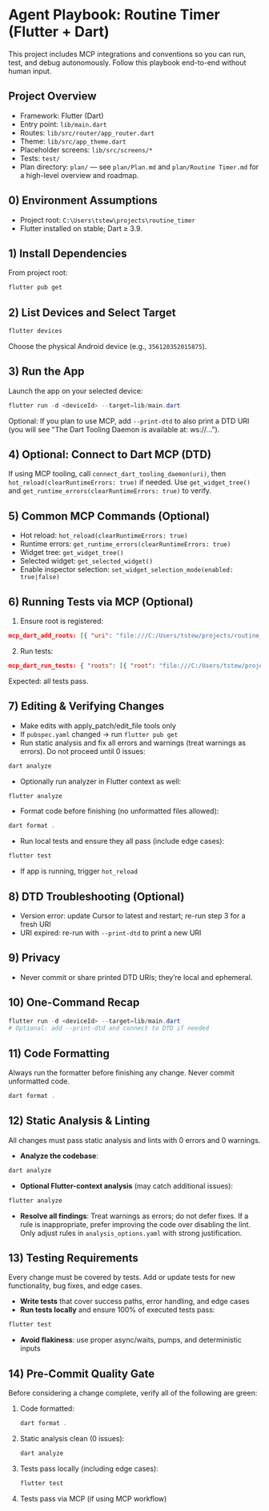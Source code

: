 # Agent Playbook: Routine Timer (Flutter + Dart)

This project includes MCP integrations and conventions so you can run, test, and debug autonomously. Follow this playbook end-to-end without human input.

## Project Overview
- Framework: Flutter (Dart)
- Entry point: `lib/main.dart`
- Routes: `lib/src/router/app_router.dart`
- Theme: `lib/src/app_theme.dart`
- Placeholder screens: `lib/src/screens/*`
- Tests: `test/`
 - Plan directory: `plan/` — see `plan/Plan.md` and `plan/Routine Timer.md` for a high-level overview and roadmap.

## 0) Environment Assumptions
- Project root: `C:\Users\tstew\projects\routine_timer`
- Flutter installed on stable; Dart ≥ 3.9.

## 1) Install Dependencies
From project root:
```powershell
flutter pub get
```

## 2) List Devices and Select Target
```powershell
flutter devices
```
Choose the physical Android device (e.g., `356120352015875`).

## 3) Run the App
Launch the app on your selected device:
```powershell
flutter run -d <deviceId> --target=lib/main.dart
```
Optional: If you plan to use MCP, add `--print-dtd` to also print a DTD URI (you will see "The Dart Tooling Daemon is available at: ws://...").

## 4) Optional: Connect to Dart MCP (DTD)
If using MCP tooling, call `connect_dart_tooling_daemon(uri)`, then `hot_reload(clearRuntimeErrors: true)` if needed. Use `get_widget_tree()` and `get_runtime_errors(clearRuntimeErrors: true)` to verify.

## 5) Common MCP Commands (Optional)
- Hot reload: `hot_reload(clearRuntimeErrors: true)`
- Runtime errors: `get_runtime_errors(clearRuntimeErrors: true)`
- Widget tree: `get_widget_tree()`
- Selected widget: `get_selected_widget()`
- Enable inspector selection: `set_widget_selection_mode(enabled: true|false)`

## 6) Running Tests via MCP (Optional)
1) Ensure root is registered:
```json
mcp_dart_add_roots: [{ "uri": "file:///C:/Users/tstew/projects/routine_timer", "name": "routine_timer" }]
```
2) Run tests:
```json
mcp_dart_run_tests: { "roots": [{ "root": "file:///C:/Users/tstew/projects/routine_timer" }], "testRunnerArgs": { "reporter": "compact" } }
```
Expected: all tests pass.

## 7) Editing & Verifying Changes
- Make edits with apply_patch/edit_file tools only
- If `pubspec.yaml` changed → run `flutter pub get`
- Run static analysis and fix all errors and warnings (treat warnings as errors). Do not proceed until 0 issues:
```powershell
dart analyze
```
- Optionally run analyzer in Flutter context as well:
```powershell
flutter analyze
```
- Format code before finishing (no unformatted files allowed):
```powershell
dart format .
```
- Run local tests and ensure they all pass (include edge cases):
```powershell
flutter test
```
- If app is running, trigger `hot_reload`

## 8) DTD Troubleshooting (Optional)
- Version error: update Cursor to latest and restart; re-run step 3 for a fresh URI
- URI expired: re-run with `--print-dtd` to print a new URI

## 9) Privacy
- Never commit or share printed DTD URIs; they’re local and ephemeral.

## 10) One-Command Recap
```powershell
flutter run -d <deviceId> --target=lib/main.dart
# Optional: add --print-dtd and connect to DTD if needed
```

## 11) Code Formatting
Always run the formatter before finishing any change. Never commit unformatted code.
```powershell
dart format .
```

## 12) Static Analysis & Linting
All changes must pass static analysis and lints with 0 errors and 0 warnings.

- **Analyze the codebase**:
```powershell
dart analyze
```
- **Optional Flutter-context analysis** (may catch additional issues):
```powershell
flutter analyze
```
- **Resolve all findings**: Treat warnings as errors; do not defer fixes. If a rule is inappropriate, prefer improving the code over disabling the lint. Only adjust rules in `analysis_options.yaml` with strong justification.

## 13) Testing Requirements
Every change must be covered by tests. Add or update tests for new functionality, bug fixes, and edge cases.

- **Write tests** that cover success paths, error handling, and edge cases
- **Run tests locally** and ensure 100% of executed tests pass:
```powershell
flutter test
```
- **Avoid flakiness**: use proper async/waits, pumps, and deterministic inputs

## 14) Pre-Commit Quality Gate
Before considering a change complete, verify all of the following are green:

1. Code formatted:
   ```powershell
   dart format .
   ```
2. Static analysis clean (0 issues):
   ```powershell
   dart analyze
   ```
3. Tests pass locally (including edge cases):
   ```powershell
   flutter test
   ```
4. Tests pass via MCP (if using MCP workflow)
